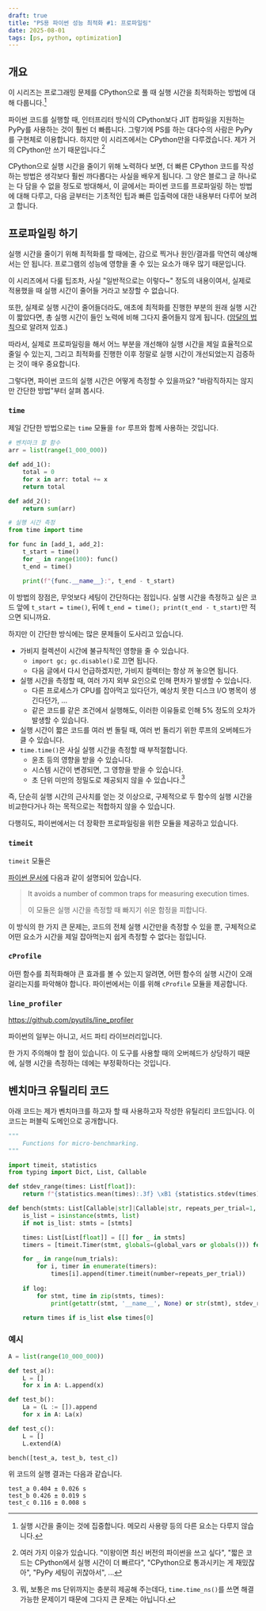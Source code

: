 ```yaml
---
draft: true
title: "PS용 파이썬 성능 최적화 #1: 프로파일링"
date: 2025-08-01
tags: [ps, python, optimization]
---
```


## 개요

이 시리즈는 프로그래밍 문제를 CPython으로 풀 때 실행 시간을 최적화하는 방법에 대해 다룹니다.[^1]

파이썬 코드를 실행할 때, 인터프리터 방식의 CPython보다 JIT 컴파일을 지원하는 PyPy를 사용하는 것이 훨씬 더 빠릅니다.
그렇기에 PS를 하는 대다수의 사람은 PyPy를 구현체로 이용합니다.
하지만 이 시리즈에서는 CPython만을 다루겠습니다. 제가 거의 CPython만 쓰기 때문입니다.[^2]

CPython으로 실행 시간을 줄이기 위해 노력하다 보면, 더 빠른 CPython 코드를 작성하는 방법은 생각보다 훨씬 까다롭다는 사실을 배우게 됩니다.
그 양은 블로그 글 하나로는 다 담을 수 없을 정도로 방대해서, 이 글에서는 파이썬 코드를 프로파일링 하는 방법에 대해 다루고, 다음 글부터는 기초적인 팁과 빠른 입출력에 대한 내용부터 다루어 보려고 합니다.

## 프로파일링 하기

실행 시간을 줄이기 위해 최적화를 할 때에는, 감으로 찍거나 원인/결과를 막연히 예상해서는 안 됩니다. 프로그램의 성능에 영향을 줄 수 있는 요소가 매우 많기 때문입니다.

이 시리즈에서 다룰 팁조차, 사실 "일반적으로는 이렇다~" 정도의 내용이여서, 실제로 적용했을 때 실행 시간이 줄어들 거라고 보장할 수 없습니다.

또한, 실제로 실행 시간이 줄어들더라도, 애초에 최적화를 진행한 부분의 원래 실행 시간이 짧았다면, 총 실행 시간이 들인 노력에 비해 그다지 줄어들지 않게 됩니다.
([암달의 법칙](https://en.wikipedia.org/wiki/Amdahl%27s_law)으로 알려져 있죠.)

따라서, 실제로 프로파일링을 해서 어느 부분을 개선해야 실행 시간을 제일 효율적으로 줄일 수 있는지, 그리고 최적화를 진행한 이후 정말로 실행 시간이 개선되었는지 검증하는 것이 매우 중요합니다.

그렇다면, 파이썬 코드의 실행 시간은 어떻게 측정할 수 있을까요? "바람직하지는 않지만 간단한 방법"부터 살펴 봅시다.

### `time`

제일 간단한 방법으로는 `time` 모듈을 `for` 루프와 함께 사용하는 것입니다.

```py
# 벤치마크 할 함수
arr = list(range(1_000_000))

def add_1():
    total = 0
    for x in arr: total += x
    return total

def add_2():
    return sum(arr)

# 실행 시간 측정
from time import time

for func in [add_1, add_2]:
    t_start = time()
    for _ in range(100): func()
    t_end = time()

    print(f"{func.__name__}:", t_end - t_start)
```

이 방법의 장점은, 무엇보다 세팅이 간단하다는 점입니다.
실행 시간을 측정하고 싶은 코드 앞에 `t_start = time()`, 뒤에 `t_end = time(); print(t_end - t_start)`만 적으면 되니까요.

하지만 이 간단한 방식에는 많은 문제들이 도사리고 있습니다.

- 가비지 컬렉션이 시간에 불규칙적인 영향을 줄 수 있습니다.
  - `import gc; gc.disable()`로 끄면 됩니다.
  - 다음 글에서 다시 언급하겠지만, 가비지 컬렉터는 항상 꺼 놓으면 됩니다.
- 실행 시간을 측정할 때, 여러 가지 외부 요인으로 인해 편차가 발생할 수 있습니다.
  - 다른 프로세스가 CPU를 잡아먹고 있다던가, 예상치 못한 디스크 I/O 병목이 생긴다던가, ...
  - 같은 코드를 같은 조건에서 실행해도, 이러한 이유들로 인해 5% 정도의 오차가 발생할 수 있습니다.
- 실행 시간이 짧은 코드를 여러 번 돌릴 때, 여러 번 돌리기 위한 루프의 오버헤드가 클 수 있습니다.
- `time.time()`은 사실 실행 시간을 측정할 때 부적절합니다.
  - 윤초 등의 영향을 받을 수 있습니다.
  - 시스템 시간이 변경되면, 그 영향을 받을 수 있습니다.
  - 초 단위 미만의 정밀도로 제공되지 않을 수 있습니다.[^3]

즉, 단순히 실행 시간의 근사치를 얻는 것 이상으로, 구체적으로 두 함수의 실행 시간을 비교한다거나 하는 목적으로는 적합하지 않을 수 있습니다.

다행히도, 파이썬에서는 더 장확한 프로파일링을 위한 모듈을 제공하고 있습니다.

### `timeit`

`timeit` 모듈은

[파이썬 문서에](https://docs.python.org/3/library/timeit.html) 다음과 같이 설명되어 있습니다.

> It avoids a number of common traps for measuring execution times.
>
> 이 모듈은 실행 시간을 측정할 때 빠지기 쉬운 함정을 피합니다.

이 방식의 한 가지 큰 문제는, 코드의 전체 실행 시간만을 측정할 수 있을 뿐, 구체적으로 어떤 요소가 시간을 제일 잡아먹는지 쉽게 측정할 수 없다는 점입니다.

### `cProfile`

아떤 함수를 최적화해야 큰 효과를 볼 수 있는지 알려면, 어떤 함수의 실행 시간이 오래 걸리는지를 파악해야 합니다.
파이썬에서는 이를 위해 `cProfile` 모듈을 제공합니다.

### `line_profiler`

<https://github.com/pyutils/line_profiler>

파이썬의 일부는 아니고, 서드 파티 라이브러리입니다.

한 가지 주의해야 할 점이 있습니다. 이 도구를 사용할 때의 오버헤드가 상당하기 때문에, 실행 시간을 측정하는 데에는 부정확하다는 것입니다.

## 벤치마크 유틸리티 코드

아래 코드는 제가 벤치마크를 하고자 할 때 사용하고자 작성한 유틸리티 코드입니다. 이 코드는 퍼블릭 도메인으로 공개합니다.

```py
"""
    Functions for micro-benchmarking.
"""

import timeit, statistics
from typing import Dict, List, Callable

def stdev_range(times: List[float]):
    return f"{statistics.mean(times):.3f} \xB1 {statistics.stdev(times):.3f} s"

def bench(stmts: List[Callable|str]|Callable|str, repeats_per_trial=1, num_trials=5, *, global_vars = None, log:bool = True) -> List[List[float]]|List[float]:
    is_list = isinstance(stmts, list)
    if not is_list: stmts = [stmts]

    times: List[List[float]] = [[] for _ in stmts]
    timers = [timeit.Timer(stmt, globals=(global_vars or globals())) for stmt in stmts]

    for _ in range(num_trials):
        for i, timer in enumerate(timers):
            times[i].append(timer.timeit(number=repeats_per_trial))
    
    if log:
        for stmt, time in zip(stmts, times):
            print(getattr(stmt, '__name__', None) or str(stmt), stdev_range(time))

    return times if is_list else times[0]
```

### 예시

```py
A = list(range(10_000_000))

def test_a():
    L = []
    for x in A: L.append(x)

def test_b():
    La = (L := []).append
    for x in A: La(x)

def test_c():
    L = []
    L.extend(A)

bench([test_a, test_b, test_c])
```

위 코드의 실행 결과는 다음과 같습니다.

```text
test_a 0.404 ± 0.026 s
test_b 0.426 ± 0.019 s
test_c 0.116 ± 0.008 s
```


[^1]: 실행 시간을 줄이는 것에 집중합니다. 메모리 사용량 등의 다른 요소는 다루지 않습니다.
[^2]: 여러 가지 이유가 있습니다. "이왕이면 최신 버전의 파이썬을 쓰고 싶다", "짧은 코드는 CPython에서 실행 시간이 더 빠르다", "CPython으로 통과시키는 게 재밌잖아", "PyPy 세팅이 귀찮아서", ...
[^3]: 뭐, 보통은 ms 단위까지는 충분히 제공해 주는데다, `time.time_ns()`를 쓰면 해결 가능한 문제이기 때문에 그다지 큰 문제는 아닙니다.